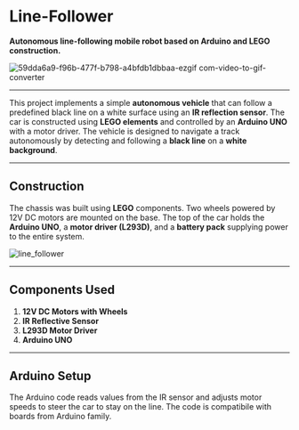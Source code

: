 # Line-Follower

**Autonomous line-following mobile robot based on Arduino and LEGO construction.**

![59dda6a9-f96b-477f-b798-a4bfdb1dbbaa-ezgif com-video-to-gif-converter](https://github.com/user-attachments/assets/e4b12838-33c3-4df7-83b6-d6816462fa8e)

---

This project implements a simple **autonomous vehicle** that can follow a predefined black line on a white surface using an **IR reflection sensor**. The car is constructed using **LEGO elements** and controlled by an **Arduino UNO** with a motor driver.
The vehicle is designed to navigate a track autonomously by detecting and following a **black line** on a **white background**.

---

## Construction

The chassis was built using **LEGO** components. Two wheels powered by 12V DC motors are mounted on the base. The top of the car holds the **Arduino UNO**, a **motor driver (L293D)**, and a **battery pack** supplying power to the entire system.

![line_follower](https://github.com/user-attachments/assets/0fbe7c47-612b-4554-91cd-ebaa25542acf)

---

## Components Used

1. **12V DC Motors with Wheels**  
2. **IR Reflective Sensor**  
3. **L293D Motor Driver**  
4. **Arduino UNO**  

---

## Arduino Setup

The Arduino code reads values from the IR sensor and adjusts motor speeds to steer the car to stay on the line.
The code is compatibile with boards from Arduino family.





